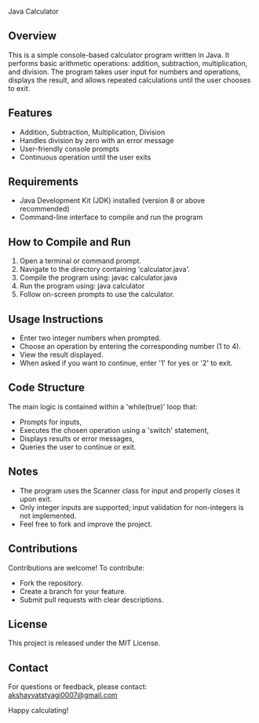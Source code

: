 
Java Calculator

Overview
--------
This is a simple console-based calculator program written in Java.
It performs basic arithmetic operations: addition, subtraction, multiplication, and division.
The program takes user input for numbers and operations, displays the result, and allows repeated calculations until the user chooses to exit.

Features
--------
- Addition, Subtraction, Multiplication, Division
- Handles division by zero with an error message
- User-friendly console prompts
- Continuous operation until the user exits

Requirements
------------
- Java Development Kit (JDK) installed (version 8 or above recommended)
- Command-line interface to compile and run the program

How to Compile and Run
----------------------
1. Open a terminal or command prompt.
2. Navigate to the directory containing 'calculator.java'.
3. Compile the program using:
   javac calculator.java
4. Run the program using:
   java calculator
5. Follow on-screen prompts to use the calculator.

Usage Instructions
------------------
- Enter two integer numbers when prompted.
- Choose an operation by entering the corresponding number (1 to 4).
- View the result displayed.
- When asked if you want to continue, enter '1' for yes or '2' to exit.

Code Structure
--------------
The main logic is contained within a 'while(true)' loop that:
- Prompts for inputs,
- Executes the chosen operation using a 'switch' statement,
- Displays results or error messages,
- Queries the user to continue or exit.

Notes
-----
- The program uses the Scanner class for input and properly closes it upon exit.
- Only integer inputs are supported; input validation for non-integers is not implemented.
- Feel free to fork and improve the project.

Contributions
-------------
Contributions are welcome! To contribute:
- Fork the repository.
- Create a branch for your feature.
- Submit pull requests with clear descriptions.

License
-------
This project is released under the MIT License.

Contact
-------
For questions or feedback, please contact: akshayvatstyagi0007@gmail.com

Happy calculating!
